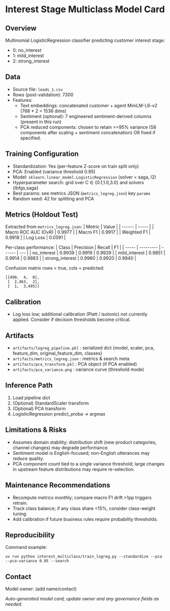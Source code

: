 # Interest Stage Multiclass Model Card

## Overview
Multinomial LogisticRegression classifier predicting customer interest stage:
- 0: no_interest
- 1: mild_interest
- 2: strong_interest

## Data
- Source file: `leads_1.csv`
- Rows (post-validation): 7300
- Features:
  - Text embeddings: concatenated customer + agent MiniLM-L6-v2 (768 * 2 = 1536 dims)
  - Sentiment (optional): 7 engineered sentiment-derived columns (present in this run)
  - PCA reduced components: chosen to retain >=95% variance (58 components after scaling + sentiment concatenation) OR fixed if specified.

## Training Configuration
- Standardization: Yes (per-feature Z-score on train split only)
- PCA: Enabled (variance threshold 0.95)
- Model: `sklearn.linear_model.LogisticRegression` (solver = saga, l2)
- Hyperparameter search: grid over C ∈ {0.1,1.0,3.0} and solvers {lbfgs,saga}
- Best params: see metrics JSON (`metrics_logreg.json`) key `params`
- Random seed: 42 for splitting and PCA

## Metrics (Holdout Test)
Extracted from `metrics_logreg.json`:
| Metric | Value |
| ------ | ----- |
| Macro ROC AUC (OvR) | 0.9977 |
| Macro F1 | 0.9917 |
| Weighted F1 | 0.9918 |
| Log Loss | 0.0591 |

Per-class performance:
| Class | Precision | Recall | F1 |
| ----- | --------- | ------ | --- |
| no_interest | 0.9939 | 0.9919 | 0.9929 |
| mild_interest | 0.9851 | 0.9914 | 0.9883 |
| strong_interest | 0.9960 | 0.9920 | 0.9940 |

Confusion matrix rows = true, cols = predicted:
```
[[490,  4,  0],
 [  2,463,  2],
 [  1,  3,495]]
```

## Calibration
- Log loss low; additional calibration (Platt / isotonic) not currently applied. Consider if decision thresholds become critical.

## Artifacts
- `artifacts/logreg_pipeline.pkl` : serialized dict {model, scaler, pca, feature_dim, original_feature_dim, classes}
- `artifacts/metrics_logreg.json` : metrics & search meta
- `artifacts/pca_transform.pkl` : PCA object (if PCA enabled)
- `artifacts/pca_variance.png` : variance curve (threshold mode)

## Inference Path
1. Load pipeline dict
2. (Optional) StandardScaler transform
3. (Optional) PCA transform
4. LogisticRegression predict_proba → argmax

## Limitations & Risks
- Assumes domain stability; distribution shift (new product categories, channel changes) may degrade performance.
- Sentiment model is English-focused; non-English utterances may reduce quality.
- PCA component count tied to a single variance threshold; large changes in upstream feature distributions may require re-selection.

## Maintenance Recommendations
- Recompute metrics monthly; compare macro F1 drift >1pp triggers retrain.
- Track class balance; if any class share <15%, consider class-weight tuning.
- Add calibration if future business rules require probability thresholds.

## Reproducibility
Command example:
```
uv run python interest_multiclass/train_logreg.py --standardize --pca --pca-variance 0.95 --search
```

## Contact
Model owner: (add name/contact)

*Auto-generated model card; update owner and any governance fields as needed.*
